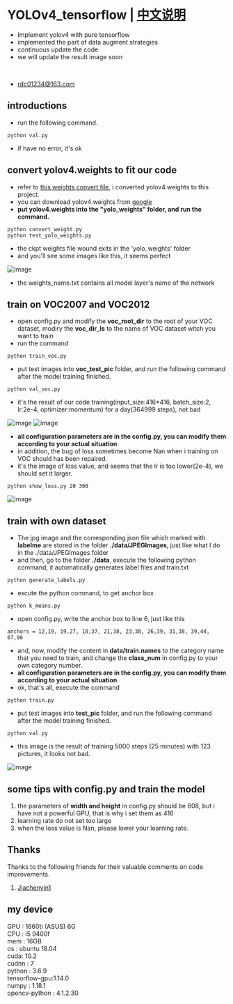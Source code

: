 # YOLOv4_tensorflow | [中文说明](README.cn.md)
* Implement yolov4 with pure tensorflow
*  implemented the part of data augment strategies
* continuous update the code
* we will update the result image soon
</br>

* rdc01234@163.com

## introductions
* run the following command.
```
python val.py
```
* if have no error, it's ok

## convert yolov4.weights to fit our code
* refer to [this weights convert file](https://github.com/wizyoung/YOLOv3_TensorFlow/blob/master/convert_weight.py), i converted yolov4.weights to this project.
* you can download yolov4.weights from [google](www.google.com)
* **put yolov4.weights into the "yolo_weights" folder, and run the command.**
```
python convert_weight.py
python test_yolo_weights.py
```
* the ckpt weights file wound exits in the 'yolo_weights' folder
* and you'll see some images like this, it seems perfect

![image](https://github.com/rrddcc/YOLOv4_tensorflow/blob/master/coco_save/dog.jpg)

* the weights_name.txt contains all model layer's name of the network 

## train on VOC2007 and VOC2012
* open config.py and modify the **voc_root_dir** to the root of your VOC dataset, modiry the **voc_dir_ls** to the name of VOC dataset witch  you want to train </br>
* run the command
```
python train_voc.py
```
* put test images into **voc_test_pic** folder, and run the following command after the model training finished.</br>
```
python val_voc.py
```
* it's the result of our code training(input_size:416*416, batch_size:2, lr:2e-4, optimizer:momentum) for a day(364999 steps), not bad

![image](https://github.com/rrddcc/YOLOv4_tensorflow/blob/master/voc_save/000302.jpg)
![image](https://github.com/rrddcc/YOLOv4_tensorflow/blob/master/voc_save/000288.jpg)

* **all configuration parameters are in the config.py, you can modify them according to your actual situation**
* in addition, the bug of loss sometimes become Nan  when i training on VOC should has been repaired.
* it's the image of loss value, and seems that the lr is too lower(2e-4), we should set it larger.
```
python show_loss.py 20 300
```

![image](https://github.com/rrddcc/YOLOv4_tensorflow/blob/master/loss.png)

## train with own dataset
* The jpg image and the corresponding json file which marked with **labelme** are stored in the folder **./data/JPEGImages**, just like what I do in the ./data/JPEGImages  folder
* and then, go to the folder **./data**, execute the following python command, it automatically generates label files and train.txt
```
python generate_labels.py
```
* excute the python command, to get anchor box
```
python k_means.py
```
* open config.py, write the anchor box to line 6, just like this
```
anchors = 12,19, 19,27, 18,37, 21,38, 23,38, 26,39, 31,38, 39,44, 67,96
```
* and, now, modify the content in **data/train.names** to the category name that you need to train, and change the **class_num** in config.py to your own category number.
* **all configuration parameters are in the config.py, you can modify them according to your actual situation**
* ok, that's all, execute the command
```
python train.py
```
* put test images into **test_pic** folder, and run the following command after the model training finished.
```
python val.py
```
* this image is the result of training 5000 steps (25 minutes) with 123 pictures, it looks not bad. 

![image](https://github.com/rrddcc/YOLOv4_tensorflow/blob/master/save/62.jpg)

## some tips with config.py and train the model
1. the parameters of **width and height** in config.py should be 608, but i have not a powerful GPU, that is why i set them as 416
2. learning rate do not set too large
3. when the loss value is Nan, please lower your learning rate.

## Thanks
Thanks to the following friends for their valuable comments on code improvements.</br>
1. [Jiachenyin1](https://github.com/Jiachenyin1)

## my device
GPU : 1660ti (ASUS) 6G</br>
CPU : i5 9400f</br>
mem : 16GB</br>
os  : ubuntu 18.04</br>
cuda: 10.2</br>
cudnn : 7</br>
python : 3.6.9</br>
tensorflow-gpu:1.14.0</br>
numpy : 1.18.1</br>
opencv-python : 4.1.2.30</br>
